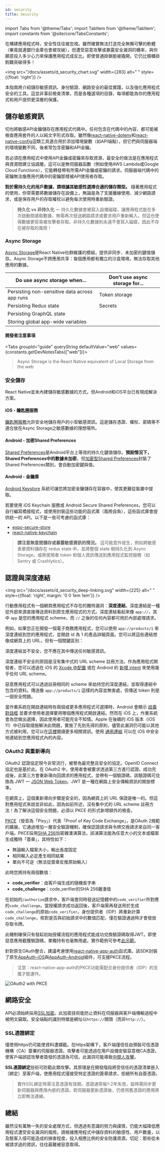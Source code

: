 ```yaml
---
id: security
title: Security
---
```


import Tabs from '@theme/Tabs'; import TabItem from '@theme/TabItem'; import constants from '@site/core/TabsConstants';

在構建應用程式時，安全性往往被忽視。雖然確實無法打造完全無懈可擊的軟體（畢竟就連銀行金庫也會被攻破），但遭受惡意攻擊或暴露安全漏洞的機率，與你願意投入多少心力來保護應用程式成反比。即使普通掛鎖能被撬開，它仍比櫥櫃掛鉤難突破得多！

<img src="/docs/assets/d_security_chart.svg" width={283} alt=" " style={{float: 'right'}} />

本指南將介紹儲存敏感資訊、身份驗證、網路安全的最佳實踐，以及強化應用程式安全的工具。這並非事前檢查清單，而是各種選項的目錄，每項都能為你的應用程式和用戶提供更深層的保護。

## 儲存敏感資訊

切勿將敏感API金鑰儲存在應用程式代碼中。任何包含在代碼中的內容，都可能被檢查應用套件的人以純文字形式存取。雖然像[react-native-dotenv](https://github.com/goatandsheep/react-native-dotenv)和[react-native-config](https://github.com/luggit/react-native-config/)這類工具適合用於添加環境變數（如API端點），但它們與伺服器端的環境變數不同，後者常包含密鑰和API金鑰。

若必須在應用程式中使用API金鑰或密鑰來存取資源，最安全的做法是在應用程式與資源間建立協調層。這可以是無伺服器函數（例如使用AWS Lambda或Google Cloud Functions），它能轉發帶有所需API金鑰或密鑰的請求。伺服器端代碼中的密鑰無法像應用代碼中的密鑰那樣被API使用者存取。

**對於需持久化的用戶數據，請根據其敏感性選擇合適的儲存類型。** 隨著應用程式的使用，你常需要將數據儲存在設備上，無論是為了支援離線使用、減少網路請求，或是保存用戶的存取權杖以避免每次使用時重新驗證。

> **持久化 vs 非持久化** — 持久化數據會被寫入設備磁碟，讓應用程式能在多次啟動間讀取數據，無需再次發送網路請求或要求用戶重新輸入。但這也使得數據更容易被攻擊者存取。非持久化數據則永遠不會寫入磁碟，因此不存在被存取的風險！

### Async Storage

[Async Storage](https://github.com/react-native-async-storage/async-storage)是React Native社群維護的模組，提供非同步、未加密的鍵值儲存。Async Storage不跨應用共享：每個應用都有獨立的沙盒環境，無法存取其他應用的數據。

| **Do** use async storage when...              | **Don't** use async storage for... |
| --------------------------------------------- | ---------------------------------- |
| Persisting non-sensitive data across app runs | Token storage                      |
| Persisting Redux state                        | Secrets                            |
| Persisting GraphQL state                      |                                    |
| Storing global app-wide variables             |                                    |

#### 開發者注意事項

<Tabs groupId="guide" queryString defaultValue="web" values={constants.getDevNotesTabs(["web"])}>

<TabItem value="web">

> Async Storage is the React Native equivalent of Local Storage from the web

</TabItem>
</Tabs>

### 安全儲存

React Native並未內建儲存敏感數據的方式，但Android和iOS平台已有現成解決方案。

#### iOS - 鑰匙圈服務

[鑰匙圈服務](https://developer.apple.com/documentation/security/keychain_services)允許安全地儲存用戶的小型敏感資訊。這是儲存憑證、權杖、密碼等不適合放在Async Storage之敏感數據的理想場所。

#### Android - 加密Shared Preferences

[Shared Preferences](https://developer.android.com/reference/android/content/SharedPreferences)是Android平台上等效的持久化鍵值儲存。**預設情況下，Shared Preferences中的數據未加密**，但[加密型Shared Preferences](https://developer.android.com/topic/security/data)封裝了Shared Preferences類別，會自動加密鍵與值。

#### Android - 金鑰庫

[Android Keystore](https://developer.android.com/training/articles/keystore) 系統可讓您將加密金鑰儲存在容器中，使其更難從裝置中提取。

若要使用 iOS Keychain 服務或 Android Secure Shared Preferences，您可以自行編寫橋接程式，或使用封裝這些功能的函式庫（風險自負），這些函式庫會提供統一的 API。以下是一些可考慮的函式庫：

- [expo-secure-store](https://docs.expo.dev/versions/latest/sdk/securestore/)
- [react-native-keychain](https://github.com/oblador/react-native-keychain)

> **請注意無意間儲存或暴露敏感資訊的情況。** 這可能意外發生，例如將敏感表單資料儲存在 redux state 中，並將整個 state 樹持久化到 Async Storage。或將使用者 token 和個人資訊傳送到應用程式監控服務（如 Sentry 或 Crashlytics）。

## 認證與深度連結

<img src="/docs/assets/d_security_deep-linking.svg" width={225} alt=" " style={{float: 'right', margin: '0 0 1em 1em'}} />

行動應用程式有一個網頁應用程式不存在的獨特漏洞：**深度連結**。深度連結是一種從外部來源直接傳送資料到原生應用程式的方式。深度連結看起來像 `app://`，其中 `app` 是您的應用程式 scheme，而 `//` 之後的任何內容都可用於內部處理請求。

例如，如果您正在開發一個電子商務應用程式，您可以使用 `app://products/1` 來深度連結到您的應用程式，並開啟 id 為 1 的產品詳細頁面。您可以將這些連結想像成網頁上的 URL，但有一個關鍵區別：

深度連結並不安全，您不應在其中傳送任何敏感資訊。

深度連結不安全的原因是沒有集中式的 URL scheme 註冊方法。作為應用程式開發者，您可以透過在 iOS 的 [Xcode 中配置](https://developer.apple.com/documentation/uikit/inter-process_communication/allowing_apps_and_websites_to_link_to_your_content/defining_a_custom_url_scheme_for_your_app) 或在 Android 的 [新增 intent](https://developer.android.com/training/app-links/deep-linking) 來使用幾乎任何 URL scheme。

惡意應用程式可以透過註冊相同的 scheme 來劫持您的深度連結，並取得連結中包含的資料。傳送像 `app://products/1` 這樣的內容並無害處，但傳送 token 則是一個安全問題。

當作業系統在開啟連結時有兩個或更多應用程式可選擇時，Android 會顯示 [歧義對話框](https://developer.android.com/training/basics/intents/sending#disambiguation-dialog) 並要求使用者選擇要用哪個應用程式開啟連結。然而在 iOS 上，作業系統會為您做出選擇，因此使用者可能完全不知情。Apple 在後續的 iOS 版本（iOS 11）中已採取措施解決此問題，實施了先到先得的原則，儘管此漏洞仍可能以其他方式被利用，您可以在[這裡](https://thehackernews.com/2019/07/ios-custom-url-scheme.html)閱讀更多相關資訊。使用 [通用連結](https://developer.apple.com/ios/universal-links/) 可以在 iOS 中安全地連結到您應用程式內的內容。

### OAuth2 與重新導向

OAuth2 認證協定現今非常流行，被譽為最完整且安全的協定。OpenID Connect 協定也是基於此。在 OAuth2 中，使用者會被要求透過第三方進行認證。成功完成後，此第三方會重新導向回請求的應用程式，並帶有一個驗證碼，該驗證碼可兌換為 JWT — [JSON Web Token](https://jwt.io/introduction/)。JWT 是一種在網路上安全傳輸資訊的開放標準。

在網頁上，這個重新導向步驟是安全的，因為網頁上的 URL 保證是唯一的。但這對應用程式來說並非如此，因為如前所述，沒有集中式的 URL scheme 註冊方法！為了解決這個安全問題，必須以 PKCE 的形式新增額外的檢查。

[PKCE](https://oauth.net/2/pkce/)（發音為「Pixy」）代表「Proof of Key Code Exchange」，是OAuth 2規範的擴展。它通過增加一層安全驗證機制，確保認證請求與令牌交換請求來自同一客戶端。PKCE採用[SHA 256](https://www.movable-type.co.uk/scripts/sha256.html)加密雜湊演算法，該演算法能為任意大小的文本或檔案生成獨特「簽章」，其特性如下：

- 無論輸入檔案大小，輸出長度固定
- 相同輸入必定產生相同結果
- 單向不可逆（無法從簽章反推原始輸入）

此時您將持有兩個數值：

- **code_verifier**：由客戶端生成的隨機長字串
- **code_challenge**：code_verifier的SHA 256雜湊值

在初始的`/authorize`請求中，客戶端會同時發送記憶體中的`code_verifier`所對應的`code_challenge`。當授權請求成功返回後，客戶端需再發送用於生成`code_challenge`的原始`code_verifier`。身份提供者（IDP）將重新計算`code_challenge`，核對是否與初始請求中的數值匹配，僅在驗證通過時才會發放存取令牌。

此機制確保只有發起初始授權流程的應用程式能成功兌換驗證碼取得JWT。即使惡意應用截獲驗證碼，單獨持有也毫無用處。實作範例可參考[此示範](https://aaronparecki.com/oauth-2-simplified/#mobile-apps)。

針對原生OAuth整合，建議考慮使用[react-native-app-auth](https://github.com/FormidableLabs/react-native-app-auth)函式庫。該SDK封裝了原生[AppAuth-iOS](https://github.com/openid/AppAuth-iOS)與[AppAuth-Android](https://github.com/openid/AppAuth-Android)組件，可支援PKCE流程。

> 注意：react-native-app-auth的PKCE功能需配合身份提供者（IDP）的支援才能運作。

![OAuth2 with PKCE](/docs/assets/diagram_pkce.svg)

## 網路安全

API必須始終採用[SSL加密](https://www.ssl.com/faqs/faq-what-is-ssl/)。此加密技術能防止資料在伺服器與客戶端傳輸過程中被明文竊取。安全端點的識別特徵是網址以`https://`開頭（而非`http://`）。

### SSL憑證綁定

僅使用https仍可能使資料遭攔截。在https架構下，客戶端僅信任由預裝可信憑證機構（CA）簽署的伺服器憑證。攻擊者可能透過在用戶設備安裝惡意根CA憑證，使客戶端誤認攻擊者簽發的憑證為可信。此漏洞可能導致[中間人攻擊](https://en.wikipedia.org/wiki/Man-in-the-middle_attack)。

**SSL憑證綁定**技術可防範此類攻擊。其原理是在開發階段將受信任的憑證清單嵌入（綁定）至客戶端，使應用程式僅接受特定憑證的簽章請求，拒絕所有自簽憑證。

> 實作SSL綁定時需注意憑證有效期。憑證通常每1-2年失效，屆時需同步更新伺服器與應用內嵌的憑證。若伺服器更新憑證後，仍使用舊憑證的應用將立即無法連線。

## 總結

雖然沒有萬無一失的安全處理方式，但透過有意識的努力與謹慎，仍能大幅降低應用程式遭受安全漏洞的風險。請根據應用程式中儲存資料的敏感性、用戶數量，以及駭客入侵可能造成的損害程度，投入相應比例的安全防護資源。切記：那些從未被請求過的資訊，往往最難被惡意取得。